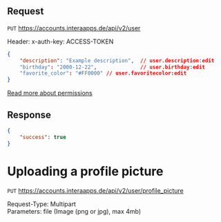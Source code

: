 ## Request
`PUT` https://accounts.interaapps.de/api/v2/user

Header: x-auth-key: ACCESS-TOKEN

```json
{
    "description": "Example description",  // user.description:edit
    "birthday": "2000-12-22",              // user.birthday:edit
    "favorite_color": "#FF0000" // user.favoritecolor:edit
}
```
[Read more about permissions](permissions.md)

## Response
```json
{
    "success": true
}
```

# Uploading a profile picture
`PUT` https://accounts.interaapps.de/api/v2/user/profile_picture

Request-Type: Multipart<br>
Parameters: file (Image (png or jpg), max 4mb)